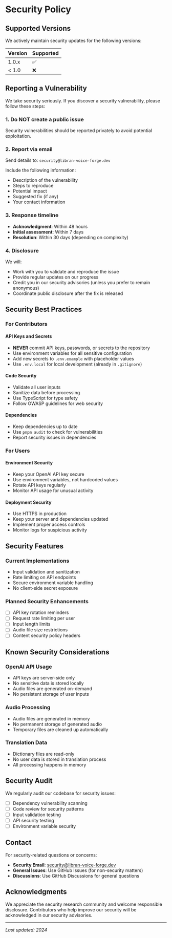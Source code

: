 # Security Policy

## Supported Versions

We actively maintain security updates for the following versions:

| Version | Supported          |
| ------- | ------------------ |
| 1.0.x   | :white_check_mark: |
| < 1.0   | :x:                |

## Reporting a Vulnerability

We take security seriously. If you discover a security vulnerability, please follow these steps:

### 1. Do NOT create a public issue
Security vulnerabilities should be reported privately to avoid potential exploitation.

### 2. Report via email
Send details to: `security@libran-voice-forge.dev`

Include the following information:
- Description of the vulnerability
- Steps to reproduce
- Potential impact
- Suggested fix (if any)
- Your contact information

### 3. Response timeline
- **Acknowledgment**: Within 48 hours
- **Initial assessment**: Within 7 days
- **Resolution**: Within 30 days (depending on complexity)

### 4. Disclosure
We will:
- Work with you to validate and reproduce the issue
- Provide regular updates on our progress
- Credit you in our security advisories (unless you prefer to remain anonymous)
- Coordinate public disclosure after the fix is released

## Security Best Practices

### For Contributors

#### API Keys and Secrets
- **NEVER** commit API keys, passwords, or secrets to the repository
- Use environment variables for all sensitive configuration
- Add new secrets to `.env.example` with placeholder values
- Use `.env.local` for local development (already in `.gitignore`)

#### Code Security
- Validate all user inputs
- Sanitize data before processing
- Use TypeScript for type safety
- Follow OWASP guidelines for web security

#### Dependencies
- Keep dependencies up to date
- Use `pnpm audit` to check for vulnerabilities
- Report security issues in dependencies

### For Users

#### Environment Security
- Keep your OpenAI API key secure
- Use environment variables, not hardcoded values
- Rotate API keys regularly
- Monitor API usage for unusual activity

#### Deployment Security
- Use HTTPS in production
- Keep your server and dependencies updated
- Implement proper access controls
- Monitor logs for suspicious activity

## Security Features

### Current Implementations
- Input validation and sanitization
- Rate limiting on API endpoints
- Secure environment variable handling
- No client-side secret exposure

### Planned Security Enhancements
- [ ] API key rotation reminders
- [ ] Request rate limiting per user
- [ ] Input length limits
- [ ] Audio file size restrictions
- [ ] Content security policy headers

## Known Security Considerations

### OpenAI API Usage
- API keys are server-side only
- No sensitive data is stored locally
- Audio files are generated on-demand
- No persistent storage of user inputs

### Audio Processing
- Audio files are generated in memory
- No permanent storage of generated audio
- Temporary files are cleaned up automatically

### Translation Data
- Dictionary files are read-only
- No user data is stored in translation process
- All processing happens in memory

## Security Audit

We regularly audit our codebase for security issues:

- [ ] Dependency vulnerability scanning
- [ ] Code review for security patterns
- [ ] Input validation testing
- [ ] API security testing
- [ ] Environment variable security

## Contact

For security-related questions or concerns:

- **Security Email**: security@libran-voice-forge.dev
- **General Issues**: Use GitHub Issues (for non-security matters)
- **Discussions**: Use GitHub Discussions for general questions

## Acknowledgments

We appreciate the security research community and welcome responsible disclosure. Contributors who help improve our security will be acknowledged in our security advisories.

---

*Last updated: 2024*










